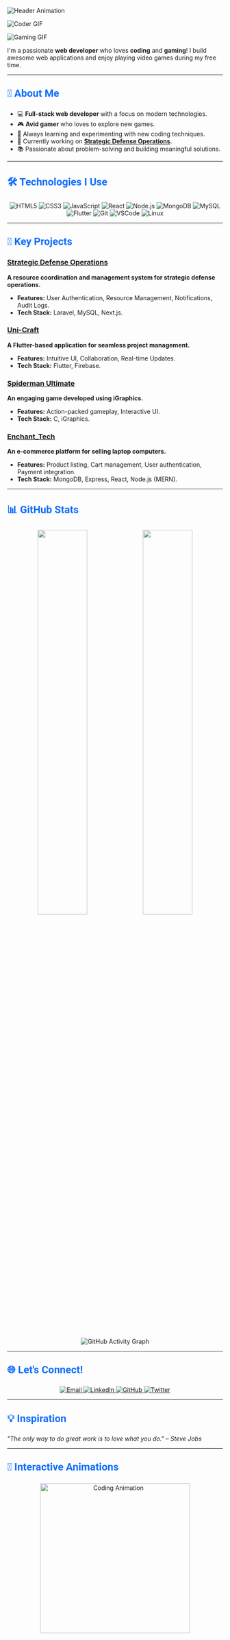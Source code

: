 
![Header Animation](https://readme-typing-svg.herokuapp.com?font=Roboto+Slab&color=%2300ADEF&size=30&center=false&vCenter=true&width=600&lines=Hi,+I'm+Mashrur+Rahman!;Full-Stack+Developer+%7C+Gamer+🎮;Problem+Solver+%7C+Tech+Enthusiast)


![Coder GIF](https://cdn.dribbble.com/users/1162077/screenshots/3848914/programmer.gif)


![Gaming GIF](https://media.giphy.com/media/26tn33aiTi1jkl6H6/giphy.gif)

I'm a passionate **web developer** who loves **coding** and **gaming**! I build awesome web applications and enjoy playing video games during my free time.

---
## <p style="font-family: 'Roboto', sans-serif; font-size: 24px; color: #0d6efd; font-weight: bold;">🚀 About Me</p>
- 💻 **Full-stack web developer** with a focus on modern technologies.
- 🎮 **Avid gamer** who loves to explore new games.
- 🌱 Always learning and experimenting with new coding techniques.
- 🔭 Currently working on **[Strategic Defense Operations](https://github.com/mashrur-rahman-fahim/StrategicDefenseOps)**.
- 📚 Passionate about problem-solving and building meaningful solutions.

---
## <p style="font-family: 'Roboto', sans-serif; font-size: 24px; color: #0d6efd; font-weight: bold;">🛠️ Technologies I Use</p>
<p align="center">
  <img alt="HTML5" src="https://img.shields.io/badge/HTML5-%23E34F26.svg?style=for-the-badge&logo=html5&logoColor=white" />
  <img alt="CSS3" src="https://img.shields.io/badge/CSS3-%231572B6.svg?style=for-the-badge&logo=css3&logoColor=white" />
  <img alt="JavaScript" src="https://img.shields.io/badge/JavaScript-%23F7DF1E.svg?style=for-the-badge&logo=javascript&logoColor=black" />
  <img alt="React" src="https://img.shields.io/badge/React-%2361DAFB.svg?style=for-the-badge&logo=react&logoColor=black" />
  <img alt="Node.js" src="https://img.shields.io/badge/Node.js-%23339933.svg?style=for-the-badge&logo=nodedotjs&logoColor=white" />
  <img alt="MongoDB" src="https://img.shields.io/badge/MongoDB-%2347A248.svg?style=for-the-badge&logo=mongodb&logoColor=white" />
  <img alt="MySQL" src="https://img.shields.io/badge/MySQL-%234479A1.svg?style=for-the-badge&logo=mysql&logoColor=white" />
  <img alt="Flutter" src="https://img.shields.io/badge/Flutter-%2302569B.svg?style=for-the-badge&logo=flutter&logoColor=white" />
  <img alt="Git" src="https://img.shields.io/badge/Git-%23F05033.svg?style=for-the-badge&logo=git&logoColor=white" />
  <img alt="VSCode" src="https://img.shields.io/badge/VS%20Code-%23007ACC.svg?style=for-the-badge&logo=visual-studio-code&logoColor=white" />
  <img alt="Linux" src="https://img.shields.io/badge/Linux-%23FCC624.svg?style=for-the-badge&logo=linux&logoColor=black" />
</p>

---
## <p style="font-family: 'Roboto', sans-serif; font-size: 24px; color: #0d6efd; font-weight: bold;">🌟 Key Projects</p>
### [Strategic Defense Operations](https://github.com/mashrur-rahman-fahim/StrategicDefenseOps)
**A resource coordination and management system for strategic defense operations.**
- **Features:** User Authentication, Resource Management, Notifications, Audit Logs.
- **Tech Stack:** Laravel, MySQL, Next.js.

### [Uni-Craft](https://github.com/mashrur-rahman-fahim/Uni-Craft)
**A Flutter-based application for seamless project management.**
- **Features:** Intuitive UI, Collaboration, Real-time Updates.
- **Tech Stack:** Flutter, Firebase.

### [Spiderman Ultimate](https://github.com/mashrur-rahman-fahim/Spiderman-Ultimate)
**An engaging game developed using iGraphics.**
- **Features:** Action-packed gameplay, Interactive UI.
- **Tech Stack:** C, iGraphics.

### [Enchant_Tech](https://github.com/mashrur-rahman-fahim/Enchant_Tech)
**An e-commerce platform for selling laptop computers.**
- **Features:** Product listing, Cart management, User authentication, Payment integration.
- **Tech Stack:** MongoDB, Express, React, Node.js (MERN).

---
## <p style="font-family: 'Roboto', sans-serif; font-size: 24px; color: #0d6efd; font-weight: bold;">📊 GitHub Stats</p>
<p align="center">
  <img width="48%" src="https://github-readme-stats.vercel.app/api?username=mashrur-rahman-fahim&show_icons=true&theme=radical" />
  <img width="48%" src="https://github-readme-streak-stats.herokuapp.com/?user=mashrur-rahman-fahim&theme=radical" />
</p>
<p align="center">
  <img src="https://github-readme-activity-graph.vercel.app/graph?username=mashrur-rahman-fahim&theme=react-dark" alt="GitHub Activity Graph" />
</p>

---
## <p style="font-family: 'Roboto', sans-serif; font-size: 24px; color: #0d6efd; font-weight: bold;">🌐 Let's Connect!</p>
<p align="center">
  <a href="mailto:mashrur.rahman.fahim@gmail.com">
    <img src="https://img.shields.io/badge/Email-D14836?style=for-the-badge&logo=gmail&logoColor=white" alt="Email">
  </a>
  <a href="https://linkedin.com/in/mashrur-rahman-fahim">
    <img src="https://img.shields.io/badge/LinkedIn-%230077B5.svg?style=for-the-badge&logo=linkedin&logoColor=white" alt="LinkedIn">
  </a>
  <a href="https://github.com/mashrur-rahman-fahim">
    <img src="https://img.shields.io/badge/GitHub-%23181717.svg?style=for-the-badge&logo=github&logoColor=white" alt="GitHub">
  </a>
  <a href="https://twitter.com/mashrurfahim">
    <img src="https://img.shields.io/badge/Twitter-%231DA1F2.svg?style=for-the-badge&logo=twitter&logoColor=white" alt="Twitter">
  </a>
</p>

---
## <p style="font-family: 'Roboto', sans-serif; font-size: 24px; color: #0d6efd; font-weight: bold;">💡 Inspiration</p>
<i>"The only way to do great work is to love what you do." – Steve Jobs</i>

---
## <p style="font-family: 'Roboto', sans-serif; font-size: 24px; color: #0d6efd; font-weight: bold;">🎉 Interactive Animations</p>
<p align="center">
  <img src="https://media.giphy.com/media/L1R1tvI9svkIWwpVYr/giphy.gif" alt="Coding Animation" width="350" height="auto"/>
</p>
